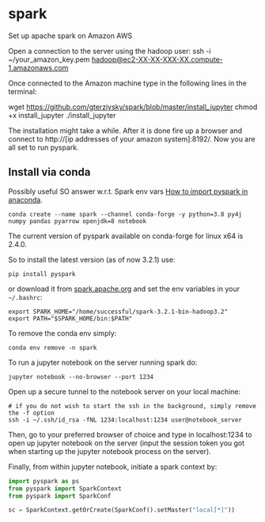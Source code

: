 # spark
Set up apache spark on Amazon AWS

Open a connection to the server using the hadoop user:
ssh -i ~/your_amazon_key.pem hadoop@ec2-XX-XX-XXX-XX.compute-1.amazonaws.com

Once connected to the Amazon machine type in the following lines in the terminal:

wget https://github.com/gterziysky/spark/blob/master/install_jupyter
chmod +x install_jupyter
./install_jupyter

The installation might take a while. After it is done fire up a browser and connect to http://[ip addresses of your amazon system]:8192/. Now you are all set to run pyspark.

## Install via conda

Possibly useful SO answer w.r.t. Spark env vars [How to import pyspark in anaconda](https://stackoverflow.com/questions/33814005/how-to-import-pyspark-in-anaconda#answer-33814715).

```shell
conda create --name spark --channel conda-forge -y python=3.8 py4j numpy pandas pyarrow openjdk=8 notebook
```

The current version of pyspark available on conda-forge for linux x64 is 2.4.0.

So to install the latest version (as of now 3.2.1) use:
```shell
pip install pyspark
```

or download it from [spark.apache.org](spark.apache.org) and set the env variables in your `~/.bashrc`:

```shell
export SPARK_HOME="/home/successful/spark-3.2.1-bin-hadoop3.2"
export PATH="$SPARK_HOME/bin:$PATH"
```

To remove the conda env simply:

```shell
conda env remove -n spark
```

To run a jupyter notebook on the server running spark do:

```shell
jupyter notebook --no-browser --port 1234
```

Open up a secure tunnel to the notebook server on your local machine:

```shell
# if you do not wish to start the ssh in the background, simply remove the -f option
ssh -i ~/.ssh/id_rsa -fNL 1234:localhost:1234 user@notebook_server
```

Then, go to your preferred browser of choice and type in localhost:1234 to open up jupyter notebook on the server (input the session token you got when starting up the jupyter notebook process on the server).

Finally, from within jupyter notebook, initiate a spark context by:

```python
import pyspark as ps
from pyspark import SparkContext
from pyspark import SparkConf

sc = SparkContext.getOrCreate(SparkConf().setMaster("local[*]"))
```
